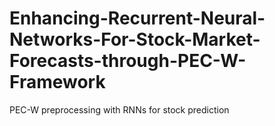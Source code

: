 # Enhancing-Recurrent-Neural-Networks-For-Stock-Market-Forecasts-through-PEC-W-Framework
PEC-W preprocessing with RNNs for stock prediction

